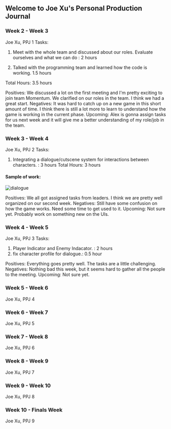 ## Welcome to Joe Xu's Personal Production Journal


### Week 2 - Week 3
Joe Xu, PPJ 1
Tasks:

1. Meet with the whole team and discussed about our roles. Evaluate ourselves and what we can do : 2 hours

2. Talked with the programming team and learned how the code is working. 1.5 hours

Total Hours: 3.5 hours

Positives: We discussed a lot on the first meeting and I'm pretty exciting to join team Momentum. We clarified on our roles in the team. I think we had a great start.
Negatives: It was hard to catch up on a new game in this short amount of time. I think there is still a lot more to learn to understand how the game is working in the current phase.
Upcoming: Alex is gonna assign tasks for us next week and it will give me a better understanding of my role/job in the team.

### Week 3 - Week 4
Joe Xu, PPJ 2
Tasks:

1. Integrating a dialogue/cutscene system for interactions between characters. : 3 hours
Total Hours: 3 hours

#### Sample of work:
![dialogue](https://user-images.githubusercontent.com/77818366/124527121-c0a76a80-ddd2-11eb-97bb-0b7e3e3b7f8c.gif)

Positives: We all got assigned tasks from leaders. I think we are pretty well organized on our second week.
Negatives: Still have some confusion on how the game works. Need some time to get used to it.
Upcoming: Not sure yet. Probably work on something new on the UIs.

### Week 4 - Week 5
Joe Xu, PPJ 3
Tasks:

1. Player Indicator and Enemy Indacator. : 2 hours
2. fix character profile for dialogue.: 0.5 hour

Positives: Everything goes pretty well. The tasks are a little challenging.
Negatives: Nothing bad this week, but it seems hard to gather all the people to the meeting.
Upcoming: Not sure yet.

### Week 5 - Week 6
Joe Xu, PPJ 4


### Week 6 - Week 7
Joe Xu, PPJ 5


### Week 7 - Week 8
Joe Xu, PPJ 6


### Week 8 - Week 9
Joe Xu, PPJ 7


### Week 9 - Week 10
Joe Xu, PPJ 8


### Week 10 - Finals Week
Joe Xu, PPJ 9
